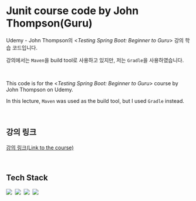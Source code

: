 # Junit course code by John Thompson(Guru)

Udemy - John Thompson의 <*Testing Spring Boot: Beginner to Guru*> 강의 학습 코드입니다.

강의에서는 `Maven`을 build tool로 사용하고 있지만, 저는 `Gradle`을 사용하였습니다.

<br>

This code is for the <*Testing Spring Boot: Beginner to Guru*> course by John Thompson on Udemy.

In this lecture, `Maven` was used as the build tool, but I used `Gradle` instead.

<br>

## 강의 링크

[강의 링크(Link to the course)](https://www.udemy.com/course/testing-spring-boot-beginner-to-guru)

<br>

## Tech Stack

<img src="https://img.shields.io/badge/Java-007396?style=flat-square&logo=OpenJDK&logoColor=white">&nbsp;
<img src="https://img.shields.io/badge/Spring Boot 3-6DB33F?style=flat-square&logo=springboot&logoColor=white">&nbsp;
<img src="https://img.shields.io/badge/Junit5-25A162?style=flat-square&logo=junit5&logoColor=white">&nbsp;
<img src="https://img.shields.io/badge/Gradle-02303A?style=flat-square&logo=gradle&logoColor=white">&nbsp;
